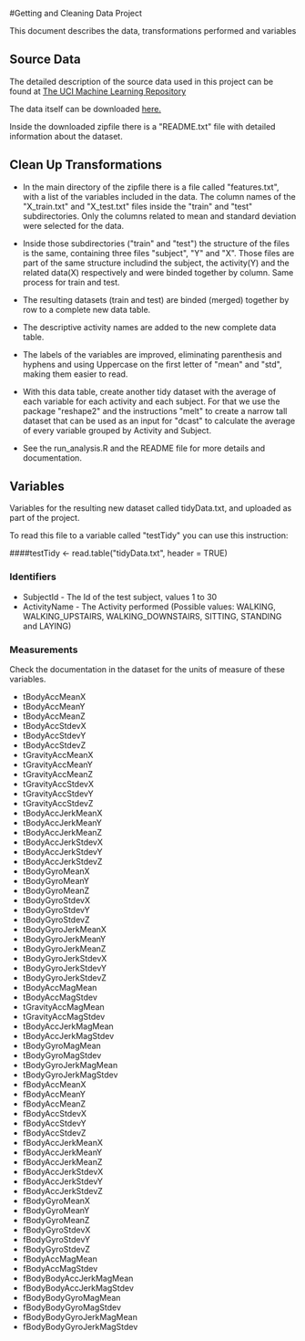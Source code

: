 #Getting and Cleaning Data Project

This document describes the data, transformations performed and variables 


## Source Data
The detailed description of the source data used in this project can be found at [The UCI Machine Learning Repository](http://archive.ics.uci.edu/ml/datasets/Human+Activity+Recognition+Using+Smartphones)

The data itself can be downloaded [here.](https://d396qusza40orc.cloudfront.net/getdata%2Fprojectfiles%2FUCI%20HAR%20Dataset.zip)

Inside the downloaded zipfile there is a "README.txt" file with detailed information about the dataset.

## Clean Up Transformations

* In the main directory of the zipfile there is a file called "features.txt", with a list of the variables included in the data. The column names of the "X_train.txt" and "X_test.txt" files inside the "train" and "test" subdirectories. Only the columns related to mean and standard deviation were selected for the data.

* Inside those subdirectories ("train" and "test") the structure of the files is the same, containing three files "subject", "Y" and "X". Those files are part of the same structure includind the subject, the activity(Y) and the related data(X) respectively and were binded together by column. Same process for train and test.

* The resulting datasets (train and test) are binded (merged) together by row to a complete new data table.

* The descriptive activity names are added to the new complete data table.

* The labels of the variables are improved, eliminating parenthesis and hyphens and using Uppercase on the first letter of "mean" and "std", making them easier to read.

* With this data table, create another tidy dataset with the average of each variable for each activity and each subject. For that we use the package "reshape2" and the instructions "melt" to create a narrow tall dataset that can be used as an input for "dcast" to calculate the average of every variable grouped by Activity and Subject.

* See the run_analysis.R and the README file for more details and documentation.



## Variables

Variables for the resulting new dataset called tidyData.txt, and uploaded as part of the project.

To read this file to a variable called "testTidy" you can use this instruction:

####testTidy <- read.table("tidyData.txt", header = TRUE)

### Identifiers

* SubjectId - The Id of the test subject, values 1 to 30
* ActivityName - The Activity performed (Possible values: WALKING, WALKING_UPSTAIRS,      WALKING_DOWNSTAIRS, SITTING, STANDING and LAYING)

### Measurements

Check the documentation in the dataset for the units of measure of these variables.

* tBodyAccMeanX
* tBodyAccMeanY
* tBodyAccMeanZ
* tBodyAccStdevX
* tBodyAccStdevY
* tBodyAccStdevZ
* tGravityAccMeanX
* tGravityAccMeanY
* tGravityAccMeanZ
* tGravityAccStdevX
* tGravityAccStdevY
* tGravityAccStdevZ
* tBodyAccJerkMeanX
* tBodyAccJerkMeanY
* tBodyAccJerkMeanZ
* tBodyAccJerkStdevX
* tBodyAccJerkStdevY
* tBodyAccJerkStdevZ
* tBodyGyroMeanX
* tBodyGyroMeanY
* tBodyGyroMeanZ
* tBodyGyroStdevX
* tBodyGyroStdevY
* tBodyGyroStdevZ
* tBodyGyroJerkMeanX
* tBodyGyroJerkMeanY
* tBodyGyroJerkMeanZ
* tBodyGyroJerkStdevX
* tBodyGyroJerkStdevY
* tBodyGyroJerkStdevZ
* tBodyAccMagMean
* tBodyAccMagStdev
* tGravityAccMagMean
* tGravityAccMagStdev
* tBodyAccJerkMagMean
* tBodyAccJerkMagStdev
* tBodyGyroMagMean
* tBodyGyroMagStdev
* tBodyGyroJerkMagMean
* tBodyGyroJerkMagStdev
* fBodyAccMeanX
* fBodyAccMeanY
* fBodyAccMeanZ
* fBodyAccStdevX
* fBodyAccStdevY
* fBodyAccStdevZ
* fBodyAccJerkMeanX
* fBodyAccJerkMeanY
* fBodyAccJerkMeanZ
* fBodyAccJerkStdevX
* fBodyAccJerkStdevY
* fBodyAccJerkStdevZ
* fBodyGyroMeanX
* fBodyGyroMeanY
* fBodyGyroMeanZ
* fBodyGyroStdevX
* fBodyGyroStdevY
* fBodyGyroStdevZ
* fBodyAccMagMean
* fBodyAccMagStdev
* fBodyBodyAccJerkMagMean
* fBodyBodyAccJerkMagStdev
* fBodyBodyGyroMagMean
* fBodyBodyGyroMagStdev
* fBodyBodyGyroJerkMagMean
* fBodyBodyGyroJerkMagStdev
